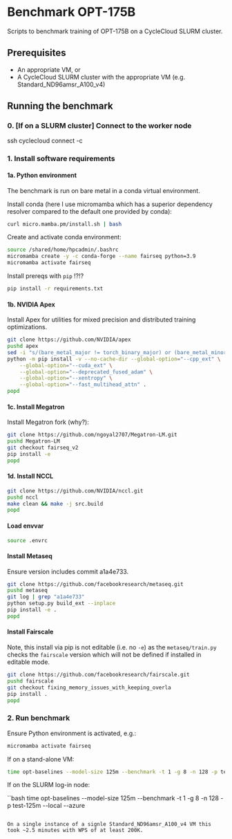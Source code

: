 # Benchmark OPT-175B

Scripts to benchmark training of OPT-175B on a CycleCloud SLURM cluster.

## Prerequisites

- An appropriate VM, or
- A CycleCloud SLURM cluster with the appropriate VM (e.g. Standard_ND96amsr_A100_v4)

## Running the benchmark

### 0. [If on a SLURM cluster] Connect to the worker node

 ssh <private-ip>
 cyclecloud connect <node-name> -c <cluster-name>

### 1. Install software requirements

#### 1a. Python environment

The benchmark is run on bare metal in a conda virtual environment.

Install conda (here I use micromamba which has a superior dependency resolver compared to the default one provided by conda):

```bash
curl micro.mamba.pm/install.sh | bash
```

Create and activate conda environment:

```bash
source /shared/home/hpcadmin/.bashrc
micromamba create -y -c conda-forge --name fairseq python=3.9
micromamba activate fairseq
```

Install prereqs with `pip` !?!?

```bash
pip install -r requirements.txt
```

#### 1b. NVIDIA Apex

Install Apex for utilities for mixed precision and distributed training optimizations.

```bash
git clone https://github.com/NVIDIA/apex
pushd apex
sed -i "s/(bare_metal_major != torch_binary_major) or (bare_metal_minor != torch_binary_minor)/False/g" setup.py
python -m pip install -v --no-cache-dir --global-option="--cpp_ext" \
    --global-option="--cuda_ext" \
    --global-option="--deprecated_fused_adam" \
    --global-option="--xentropy" \
    --global-option="--fast_multihead_attn" .
popd
```

#### 1c. Install Megatron

Install Megatron fork (why?):

```bash
git clone https://github.com/ngoyal2707/Megatron-LM.git
pushd Megatron-LM
git checkout fairseq_v2
pip install -e
popd
```

#### 1d. Install NCCL

```bash
git clone https://github.com/NVIDIA/nccl.git
pushd nccl
make clean && make -j src.build
popd
```

#### Load envvar

```bash
source .envrc
```

#### Install Metaseq

Ensure version includes commit a1a4e733.

```bash
git clone https://github.com/facebookresearch/metaseq.git
pushd metaseq
git log | grep "a1a4e733"
python setup.py build_ext --inplace
pip install -e .
popd
```

#### Install Fairscale

Note, this install via pip is not editable (i.e. no `-e`) as the `metaseq/train.py` checks the `fairscale` version which will not be defined if installed in editable mode.

```bash
git clone https://github.com/facebookresearch/fairscale.git
pushd fairscale
git checkout fixing_memory_issues_with_keeping_overla
pip install .
popd
```

### 2. Run benchmark

Ensure Python environment is activated, e.g.:

```bash
micromamba activate fairseq
```

If on a stand-alone VM:

```bash
time opt-baselines --model-size 125m --benchmark -t 1 -g 8 -n 128 -p test-125m --local --azure
```

If on the SLURM log-in node:

``bash
time opt-baselines --model-size 125m --benchmark -t 1 -g 8 -n 128 -p test-125m --local --azure
```

On a single instance of a signle Standard_ND96amsr_A100_v4 VM this took ~2.5 minutes with WPS of at least 200K.

